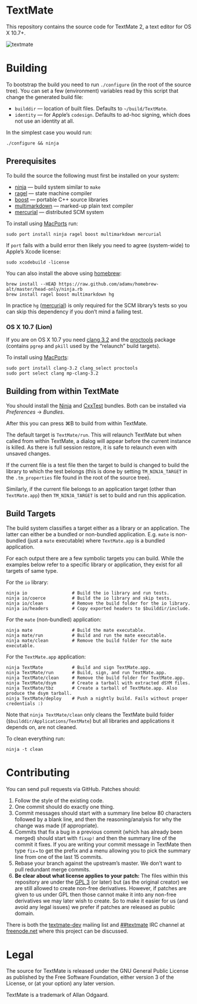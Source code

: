 # TextMate

This repository contains the source code for TextMate 2, a text editor for OS X 10.7+.

![textmate](http://f.cl.ly/items/0u0W0J47410b3Z0B1s0w/Screen%20Shot%202012-08-09%20at%2010.26.03%20AM.png)

# Building

To bootstrap the build you need to run `./configure` (in the root of the source tree). You can set a few (environment) variables read by this script that change the generated build file:

* `builddir` — location of built files. Defaults to `~/build/TextMate`.
* `identity` — for Apple’s `codesign`. Defaults to ad-hoc signing, which does not use an identity at all.

In the simplest case you would run:

	./configure && ninja

## Prerequisites

To build the source the following must first be installed on your system:

 * [ninja][]         — build system similar to `make`
 * [ragel][]         — state machine compiler
 * [boost][]         — portable C++ source libraries
 * [multimarkdown][] — marked-up plain text compiler
 * [mercurial][]     — distributed SCM system

To install using [MacPorts][] run:

	sudo port install ninja ragel boost multimarkdown mercurial

If `port` fails with a build error then likely you need to agree (system-wide) to Apple’s Xcode license:

	sudo xcodebuild -license

You can also install the above using [homebrew][]:

	brew install --HEAD https://raw.github.com/adamv/homebrew-alt/master/head-only/ninja.rb
	brew install ragel boost multimarkdown hg

In practice `hg` ([mercurial][]) is only required for the SCM library’s tests so you can skip this dependency if you don’t mind a failing test.

### OS X 10.7 (Lion)

If you are on OS X 10.7 you need [clang 3.2][] and the [proctools][] package (contains `pgrep` and `pkill` used by the “relaunch” build targets).

To install using [MacPorts][]:

	sudo port install clang-3.2 clang_select proctools
	sudo port select clang mp-clang-3.2

## Building from within TextMate

You should install the [Ninja][] and [CxxTest][] bundles. Both can be installed via _Preferences_ → _Bundles_.

After this you can press ⌘B to build from within TextMate.

The default target is `TextMate/run`. This will relaunch TextMate but when called from within TextMate, a dialog will appear before the current instance is killed. As there is full session restore, it is safe to relaunch even with unsaved changes.

If the current file is a test file then the target to build is changed to build the library to which the test belongs (this is done by setting `TM_NINJA_TARGET` in the `.tm_properties` file found in the root of the source tree).

Similarly, if the current file belongs to an application target (other than `TextMate.app`) then `TM_NINJA_TARGET` is set to build and run this application.

## Build Targets

The build system classifies a target either as a library or an application. The latter can either be a bundled or non-bundled application. E.g. `mate` is non-bundled (just a `mate` executable) where `TextMate.app` is a bundled application.

For each output there are a few symbolic targets you can build. While the examples below refer to a specific library or application, they exist for all targets of same type.

For the `io` library:

	ninja io                 # Build the io library and run tests.
	ninja io/coerce          # Build the io library and skip tests.
	ninja io/clean           # Remove the build folder for the io library.
	ninja io/headers         # Copy exported headers to $builddir/include.

For the `mate` (non-bundled) application:

	ninja mate               # Build the mate executable.
	ninja mate/run           # Build and run the mate executable.
	ninja mate/clean         # Remove the build folder for the mate executable.

For the `TextMate.app` application:

	ninja TextMate           # Build and sign TextMate.app.
	ninja TextMate/run       # Build, sign, and run TextMate.app.
	ninja TextMate/clean     # Remove the build folder for TextMate.app.
	ninja TextMate/dsym      # Create a tarball with extracted dSYM files.
	ninja TextMate/tbz       # Create a tarball of TextMate.app. Also produce the dsym tarball.
	ninja TextMate/deploy    # Push a nightly build. Fails without proper credentials :)

Note that `ninja TextMate/clean` only cleans the TextMate build folder (`$builddir/Applications/TextMate`) but all libraries and applications it depends on, are not cleaned.

To clean everything run:

	ninja -t clean

# Contributing

You can send pull requests via GitHub. Patches should:

1. Follow the style of the existing code.
2. One commit should do exactly one thing.
3. Commit messages should start with a summary line below 80 characters followed by a blank line, and then the reasoning/analysis for why the change was made (if appropriate).
4. Commits that fix a bug in a previous commit (which has already been merged) should start with `fixup!` and then the summary line of the commit it fixes. If you are writing your commit message in TextMate then type `fix⇥` to get the prefix and a menu allowing you to pick the summary line from one of the last 15 commits.
5. Rebase your branch against the upstream’s master. We don’t want to pull redundant merge commits.
6. **Be clear about what license applies to your patch:** The files within this repository are under the [GPL 3][] (or later) but (as the original creator) we are still allowed to create non-free derivatives. However, if patches are given to us under GPL then those cannot make it into any non-free derivatives we may later wish to create. So to make it easier for us (and avoid any legal issues) we prefer if patches are released as public domain.

There is both the [textmate-dev][] mailing list and [##textmate][] IRC channel at [freenode.net][] where this project can be discussed.

# Legal

The source for TextMate is released under the GNU General Public License as published by the Free Software Foundation, either version 3 of the License, or (at your option) any later version.

TextMate is a trademark of Allan Odgaard.

[boost]:         http://www.boost.org/
[ninja]:         http://martine.github.com/ninja/
[multimarkdown]: http://fletcherpenney.net/multimarkdown/
[ragel]:         http://www.complang.org/ragel/
[mercurial]:     http://mercurial.selenic.com/
[clang 3.2]:     http://clang.llvm.org/
[proctools]:     http://proctools.sourceforge.net/
[MacPorts]:      http://www.macports.org/
[homebrew]:      http://mxcl.github.com/homebrew/
[Ninja]:         https://github.com/avian/ninja.tmbundle
[CxxTest]:       https://github.com/sorbits/cxxtest.tmbundle
[GPL 3]:         http://www.gnu.org/copyleft/gpl.html
[textmate-dev]:  http://lists.macromates.com/listinfo/textmate-dev
[##textmate]:    irc://irc.freenode.net/##textmate
[freenode.net]:  http://freenode.net/
